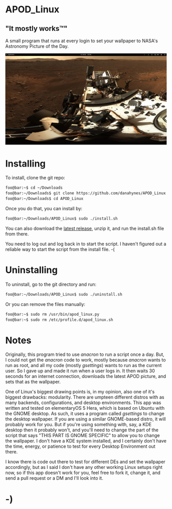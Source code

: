<!----------------------------------------------------------------------------->
<!-- Filename: README.md                                       /          \  -->
<!-- Project : APOD_Linux                                     |     ()     | -->
<!-- Date    : 02/21/2019                                     |            | -->
<!-- Author  : Dana Hynes                                     |   \____/   | -->
<!-- License : WTFPLv2                                         \          /  -->
<!----------------------------------------------------------------------------->

# APOD_Linux
## "It mostly works™"

A small program that runs at every login to set your wallpaper to NASA's Astronomy Picture of the Day.

![](screenshot.png)

# Installing

To install, clone the git repo:
```bash
foo@bar:~$ cd ~/Downloads
foo@bar:~/Downloads$ git clone https://github.com/danahynes/APOD_Linux
foo@bar:~/Downloads$ cd APOD_Linux
```

Once you do that, you can install by:
```bash
foo@bar:~/Downloads/APOD_Linux$ sudo ./install.sh
```
You can also download the [latest release](http://github.com/danahynes/APOD_Linux/releases/latest), unzip it, and run the install.sh file from there.

You need to log out and log back in to start the script.
I haven't figured out a reliable way to start the script from the install file. -(

# Uninstalling

To uninstall, go to the git directory and run:
```bash
foo@bar:~/Downloads/APOD_Linux$ sudo ./uninstall.sh
```
Or you can remove the files manually:
```bash
foo@bar:~$ sudo rm /usr/bin/apod_linux.py
foo@bar:~$ sudo rm /etc/profile.d/apod_linux.sh
```

# Notes

Originally, this program tried to use *anacron* to run a script once a day. But, I could not get the *anacron* code to work, mostly because *anacron* wants to run as root, and all my code (mostly *gsettings*) wants to run as the current user. So I gave up and made it run when a user logs in. It then waits 30 seconds for an internet connection, downloads the latest APOD picture, and sets that as the wallpaper.

One of Linux's biggest drawing points is, in my opinion, also one of it's biggest drawbacks: modularity. There are umpteen different distros with as many backends, configurations, and desktop environments. This app was written and tested on elementaryOS 5 Hera, which is based on Ubuntu with the GNOME desktop. As such, it uses a program called *gsettings* to change the desktop wallpaper. If you are using a similar GNOME-based distro, it will probably work for you. But if you're using something with, say, a KDE desktop then it probably won't, and you'll need to change the part of the script that says "THIS PART IS GNOME SPECIFIC" to allow you to change the wallpaper. I don't have a KDE system installed, and I certainly don't have the time, energy, or patience to test for every Desktop Environment out there.

I know there is code out there to test for different DEs and set the wallpaper accordingly, but as I said I don't have any other working Linux setups right now, so if this app doesn't work for you, feel free to fork it, change it, and send a pull request or a DM and I'll look into it.

# -)
